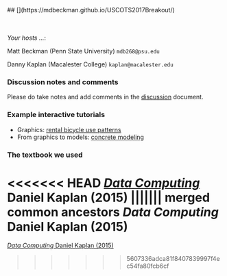 
<br>
<br>
<br>
## [](https://mdbeckman.github.io/USCOTS2017Breakout/)

<br>
<br>
<br>


*Your hosts ...*:    

Matt Beckman (Penn State University) `mdb268@psu.edu`

Danny Kaplan (Macalester College) `kaplan@macalester.edu`

### Discussion notes and comments

Please do take notes and add comments in the [discussion](https://docs.google.com/document/d/1wu2ss-dHsF3y18K59zxwKATe87DnJnGOE49_U1nCbfw/edit?usp=sharing) document.

### Example interactive tutorials

* Graphics: [rental bicycle use patterns](https://dtkaplan.shinyapps.io/Bicycle_rentals/)
* From graphics to models: [concrete modeling](https://dtkaplan.shinyapps.io/Concrete_strength/) 




### The textbook we used

<<<<<<< HEAD
[*Data Computing*](http://project-mosaic-books.com/?page_id=16) Daniel Kaplan (2015)
||||||| merged common ancestors
*Data Computing* Daniel Kaplan (2015)
=======
[*Data Computing* Daniel Kaplan (2015)](http://project-mosaic-books.com/?page_id=16)
>>>>>>> 5607336adca81f8407839997f4ec54fa80fcb6cf
